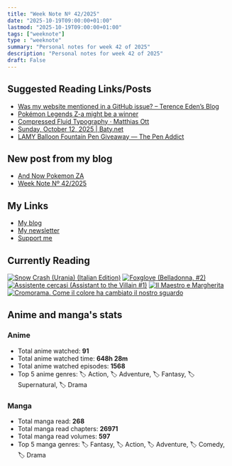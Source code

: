 ```yaml
---
title: "Week Note Nº 42/2025"
date: "2025-10-19T09:00:00+01:00"
lastmod: "2025-10-19T09:00:00+01:00"
tags: ["weeknote"]
type : "weeknote"
summary: "Personal notes for week 42 of 2025"
description: "Personal notes for week 42 of 2025"
draft: False
---
```



## Suggested Reading Links/Posts
- [Was my website mentioned in a GitHub issue? – Terence Eden’s Blog](https://shkspr.mobi/blog/2025/10/was-my-website-mentioned-in-a-github-issue/?utm_source=fundor333.com)
- [Pokémon Legends Z-a might be a winner](https://birchtree.me/blog/pokemon-legends-z-a-might-be-a-winner/?utm_source=fundor333.com)
- [Compressed Fluid Typography · Matthias Ott](https://matthiasott.com/notes/compressed-fluid-typography?utm_source=fundor333.com)
- [Sunday, October 12, 2025 | Baty.net](https://baty.net/journal/2025/10/12/today/?utm_source=fundor333.com)
- [LAMY Balloon Fountain Pen Giveaway — The Pen Addict](https://www.penaddict.com/blog/2025/10/14/lamy-balloon-fountain-pen-giveaway?utm_source=fundor333.com)
## New post from my blog
- [And Now Pokemon ZA](https://fundor333.com/micro/2025/10/and-now-pokemon-za/?utm_source=fundor333.com)
- [Week Note Nº 42/2025](https://fundor333.com/weeknotes/2025/42/?utm_source=fundor333.com)

## My Links
- [My blog](https://www.fundor333.com)
- [My newsletter](https://newsletter.digitaltearoom.com)
- [Support me](https://ko-fi.com/fundor333)

## Currently Reading
[![Snow Crash (Urania) (Italian Edition)](https://i.gr-assets.com/images/S/compressed.photo.goodreads.com/books/1718899658l/209061970._SX98_.jpg)](https://www.goodreads.com/review/show/7829844133?utm_medium=api&utm_source=rss)
[![Foxglove (Belladonna, #2)](https://i.gr-assets.com/images/S/compressed.photo.goodreads.com/books/1677904559l/74891101._SX98_.jpg)](https://www.goodreads.com/review/show/7800324980?utm_medium=api&utm_source=rss)
[![Assistente cercasi (Assistant to the Villain #1)](https://i.gr-assets.com/images/S/compressed.photo.goodreads.com/books/1712603576l/211060482._SX98_.jpg)](https://www.goodreads.com/review/show/7698115029?utm_medium=api&utm_source=rss)
[![Il Maestro e Margherita](https://i.gr-assets.com/images/S/compressed.photo.goodreads.com/books/1449182290l/28095021._SX98_.jpg)](https://www.goodreads.com/review/show/7613476820?utm_medium=api&utm_source=rss)
[![Cromorama. Come il colore ha cambiato il nostro sguardo](https://i.gr-assets.com/images/S/compressed.photo.goodreads.com/books/1505808761l/36266532._SX98_.jpg)](https://www.goodreads.com/review/show/5993206761?utm_medium=api&utm_source=rss)


## Anime and manga's stats

### **Anime**
- Total anime watched: **91**
- Total anime watched time: **648h 28m**
- Total anime watched episodes: **1568**
- Top 5 anime genres: 🏷️ Action, 🏷️ Adventure, 🏷️ Fantasy, 🏷️ Supernatural, 🏷️ Drama

### **Manga**
- Total manga read: **268**
- Total manga read chapters: **26971**
- Total manga read volumes: **597**
- Top 5 manga genres: 🏷️ Fantasy, 🏷️ Action, 🏷️ Adventure, 🏷️ Comedy, 🏷️ Drama

